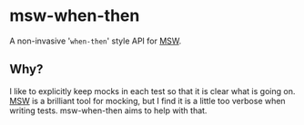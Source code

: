# msw-when-then

A non-invasive '`when-then`' style API for [MSW](https://mswjs.io/).

## Why?

I like to explicitly keep mocks in each test so that it is clear what is going on.
[MSW](https://mswjs.io/) is a brilliant tool for mocking, but I find it is a little too verbose when writing tests.
msw-when-then aims to help with that.
